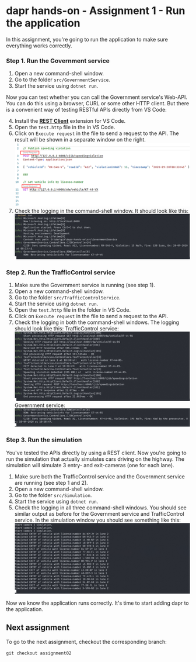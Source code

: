 # dapr hands-on - Assignment 1 - Run the application

In this assignment, you're going to run the application to make sure everything works correctly.

### Step 1. Run the Government service

1. Open a new command-shell window.
2. Go to the folder `src/GovernmentService`.
3. Start the service using `dotnet run`.

Now you can test whether you can call the Government service's Web-API. You can do this using a browser, CURL or some other HTTP client. But there is a convenient way of testing RESTful APIs directly from VS Code:

4. Install the [**REST Client**](https://github.com/Huachao/vscode-restclient) extension for VS Code.
5. Open the `test.http` file in the in VS Code.
6. Click on `Execute request` in the file to send a request to the API. The result will be shown in a separate window on the right.
   ![](img/rest-client.png)
7. Check the logging in the command-shell window. It should look like this:
   ![](img/logging-governmentservice.png)

### Step 2. Run the TrafficControl service

1. Make sure the Government service is running (see step 1).
2. Open a new command-shell window.
3. Go to the folder `src/TrafficControlService`.
4. Start the service using `dotnet run`.
5. Open the `test.http` file in the folder in VS Code.
6. Click on `Execute request` in the file to send a request to the API.
4. Check the logging in both the command-shell windows. The logging should look like this:
   TrafficControl service:
   ![](img/logging-trafficcontrolservice.png)
   Government service:
   ![](img/logging-governmentservice2.png)

### Step 3. Run the simulation

You've tested the APIs directly by using a REST client. Now you're going to run the simulation that actually simulates cars driving on the highway. The simulation will simulate 3 entry- and exit-cameras (one for each lane).

1. Make sure both the TrafficControl service and the Government service are running (see step 1 and 2).
2. Open a new command-shell window.
3. Go to the folder `src/Simulation`.
4. Start the service using `dotnet run`.
5. Check the logging in all three command-shell windows. You should see similar output as before for the Government service and TrafficControl service. In the simulation window you should see something like this:
   ![](img/logging-simulation.png)

Now we know the application runs correctly. It's time to start adding dapr to the application.

## Next assignment

To go to the next assignment, checkout the corresponding branch:

```
git checkout assignment02
```